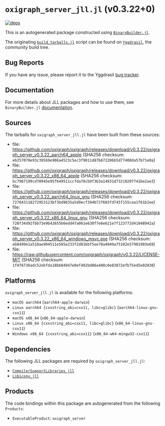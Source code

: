 # `oxigraph_server_jll.jl` (v0.3.22+0)

[![deps](https://juliahub.com/docs/oxigraph_server_jll/deps.svg)](https://juliahub.com/ui/Packages/oxigraph_server_jll/4pc4e?page=2)

This is an autogenerated package constructed using [`BinaryBuilder.jl`](https://github.com/JuliaPackaging/BinaryBuilder.jl).

The originating [`build_tarballs.jl`](https://github.com/JuliaPackaging/Yggdrasil/blob/c4ec76d306362d085945462a5e1b4bd1d0b335b0/O/oxigraph_server/build_tarballs.jl) script can be found on [`Yggdrasil`](https://github.com/JuliaPackaging/Yggdrasil/), the community build tree.

## Bug Reports

If you have any issue, please report it to the Yggdrasil [bug tracker](https://github.com/JuliaPackaging/Yggdrasil/issues).

## Documentation

For more details about JLL packages and how to use them, see `BinaryBuilder.jl` [documentation](https://docs.binarybuilder.org/stable/jll/).

## Sources

The tarballs for `oxigraph_server_jll.jl` have been built from these sources:

* file: https://github.com/oxigraph/oxigraph/releases/download/v0.3.22/oxigraph_server_v0.3.22_aarch64_apple (SHA256 checksum: `eb257070e93c39569e906a4523c5ec3f9011d87b672206b5d77408da57b71e0a`)
* file: https://github.com/oxigraph/oxigraph/releases/download/v0.3.22/oxigraph_server_v0.3.22_x86_64_apple (SHA256 checksum: `bc7967199cd70945e95f649511ccfda78cb9f3b3a14931d73210207741be2ae3`)
* file: https://github.com/oxigraph/oxigraph/releases/download/v0.3.22/oxigraph_server_v0.3.22_aarch64_linux_gnu (SHA256 checksum: `727043118272953123bf3bd9835a5d9ecf394b72f603fd745f155caa1f61b2ee`)
* file: https://github.com/oxigraph/oxigraph/releases/download/v0.3.22/oxigraph_server_v0.3.22_x86_64_linux_gnu (SHA256 checksum: `728f34d92fbb73e9b42655b6edd47a061e638f7e6e621e7f123772d41048942a`)
* file: https://github.com/oxigraph/oxigraph/releases/download/v0.3.22/oxigraph_server_v0.3.22_x86_64_windows_msvc.exe (SHA256 checksum: `eb8499e1a510ae904511e585e233f2d81bbf5ee70a4949a75102e57901903e69`)
* file: https://raw.githubusercontent.com/oxigraph/oxigraph/v0.3.22/LICENSE-MIT (SHA256 checksum: `1f4f6736adc52ebfda18bb84947e0ef492bd86a408c0e83872efb75ed5e02838`)

## Platforms

`oxigraph_server_jll.jl` is available for the following platforms:

* `macOS aarch64` (`aarch64-apple-darwin`)
* `Linux aarch64 {cxxstring_abi=cxx11, libc=glibc}` (`aarch64-linux-gnu-cxx11`)
* `macOS x86_64` (`x86_64-apple-darwin`)
* `Linux x86_64 {cxxstring_abi=cxx11, libc=glibc}` (`x86_64-linux-gnu-cxx11`)
* `Windows x86_64 {cxxstring_abi=cxx11}` (`x86_64-w64-mingw32-cxx11`)

## Dependencies

The following JLL packages are required by `oxigraph_server_jll.jl`:

* [`CompilerSupportLibraries_jll`](https://github.com/JuliaBinaryWrappers/CompilerSupportLibraries_jll.jl)
* [`Libiconv_jll`](https://github.com/JuliaBinaryWrappers/Libiconv_jll.jl)

## Products

The code bindings within this package are autogenerated from the following `Products`:

* `ExecutableProduct`: `oxigraph_server`
